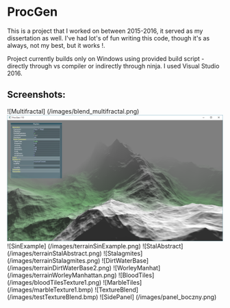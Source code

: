 # ProcGen

This is a project that I worked on between 2015-2016, it served as my dissertation as well. I've had lot's of fun writing this code, though it's as always, not my best, but it works !.

Project currently builds only on Windows using provided build script - directly through vs compiler or indirectly through ninja.
I used Visual Studio 2016.

## Screenshots:

![Multifractal]   (/images/blend_multifractal.png)
![MountainTerrain](/images/mountainTerrain1.png)
![SinExample]     (/images/terrainSinExample.png)
![StalAbstract]   (/images/terrainStalAbstract.png)
![Stalagmites]    (/images/terrainStalagmites.png)
![DirtWaterBase]  (/images/terrainDirtWaterBase2.png)
![WorleyManhat]   (/images/terrainWorleyManhattan.png)
![BloodTiles]     (/images/bloodTilesTexture1.png)
![MarbleTiles]    (/images/marbleTexture1.bmp)
![TextureBlend]   (/images/testTextureBlend.bmp)
![SidePanel]      (/images/panel_boczny.png)
